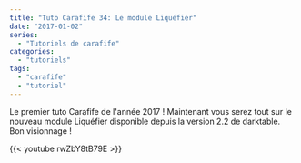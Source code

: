 ```yaml
---
title: "Tuto Carafife 34: Le module Liquéfier"
date: "2017-01-02"
series:
  - "Tutoriels de carafife"
categories: 
  - "tutoriels"
tags: 
  - "carafife"
  - "tutoriel"
---
```


 

Le premier tuto Carafife de l'année 2017 ! Maintenant vous serez tout sur le nouveau module Liquéfier disponible depuis la version 2.2 de darktable. Bon visionnage !

{{< youtube rwZbY8tB79E >}}
